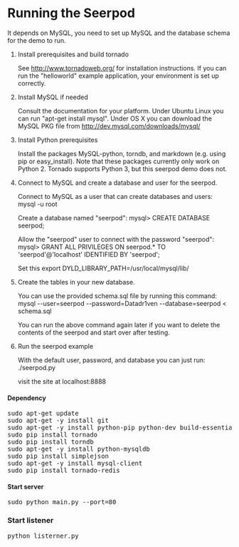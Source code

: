 Running the Seerpod 
====================================
It depends on MySQL, you need to set up MySQL and the database schema for the demo to run.


1. Install prerequisites and build tornado

   See http://www.tornadoweb.org/ for installation instructions. If you can
   run the "helloworld" example application, your environment is set up
   correctly.

2. Install MySQL if needed

   Consult the documentation for your platform. Under Ubuntu Linux you
   can run "apt-get install mysql". Under OS X you can download the
   MySQL PKG file from http://dev.mysql.com/downloads/mysql/

3. Install Python prerequisites

   Install the packages MySQL-python, torndb, and markdown (e.g. using pip or
   easy_install). Note that these packages currently only work on
   Python 2. Tornado supports Python 3, but this seerpod demo does not.

3. Connect to MySQL and create a database and user for the seerpod.

   Connect to MySQL as a user that can create databases and users:
   mysql -u root

   Create a database named "seerpod":
   mysql> CREATE DATABASE seerpod;

   Allow the "seerpod" user to connect with the password "seerpod":
   mysql> GRANT ALL PRIVILEGES ON seerpod.* TO 'seerpod'@'localhost' IDENTIFIED BY 'seerpod';
  
   Set this export DYLD_LIBRARY_PATH=/usr/local/mysql/lib/


4. Create the tables in your new database.

   You can use the provided schema.sql file by running this command:
   mysql --user=seerpod --password=Datadr1ven --database=seerpod < schema.sql

   You can run the above command again later if you want to delete the
   contents of the seerpod and start over after testing.

5. Run the seerpod example

   With the default user, password, and database you can just run:
   ./seerpod.py
 
   visit the site at localhost:8888

#### Dependency
<pre>
sudo apt-get update
sudo apt-get -y install git 
sudo apt-get -y install python-pip python-dev build-essential memcached python-memcache
sudo pip install tornado
sudo pip install torndb
sudo apt-get -y install python-mysqldb
sudo pip install simplejson
sudo apt-get -y install mysql-client
sudo pip install tornado-redis
</pre>

#### Start server
<pre>
sudo python main.py --port=80
</pre>

### Start listener
<pre>
python listerner.py
</pre>


